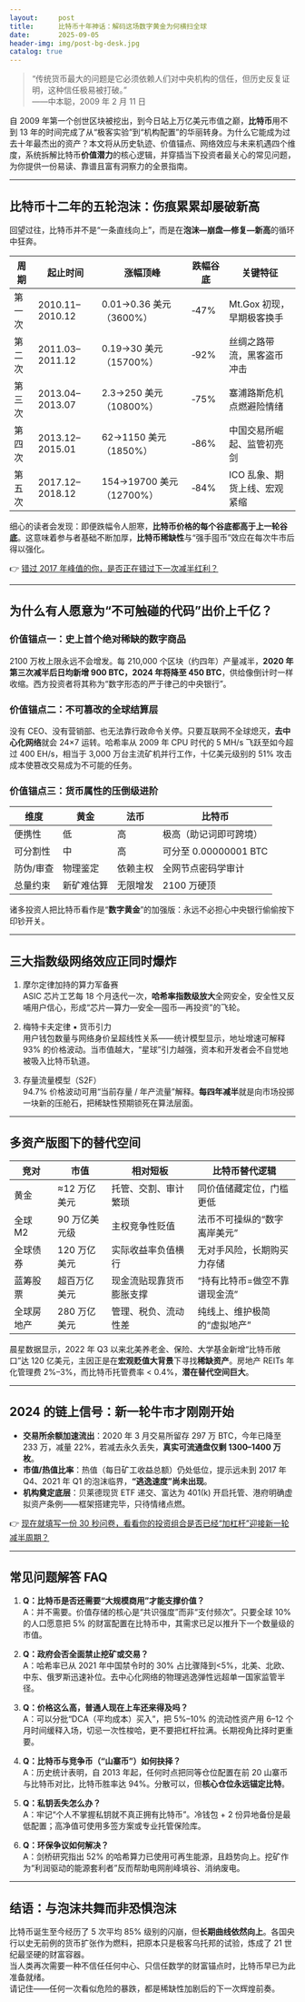 ```yaml
---
layout:     post
title:      比特币十年神话：解码这场数字黄金为何横扫全球
date:       2025-09-05
header-img: img/post-bg-desk.jpg
catalog: true
---
```


> “传统货币最大的问题是它必须依赖人们对中央机构的信任，但历史反复证明，这种信任极易被打破。”  
> ——中本聪，2009 年 2 月 11 日

自 2009 年第一个创世区块被挖出，到今日站上万亿美元市值之巅，**比特币**用不到 13 年的时间完成了从“极客实验”到“机构配置”的华丽转身。为什么它能成为过去十年最杰出的资产？本文将从历史轨迹、价值锚点、网络效应与未来机遇四个维度，系统拆解比特币**价值潜力**的核心逻辑，并穿插当下投资者最关心的常见问题，为你提供一份易读、靠谱且富有洞察力的全景指南。

---

## 比特币十二年的五轮泡沫：伤痕累累却屡破新高

回望过往，比特币并不是“一条直线向上”，而是在**泡沫—崩盘—修复—新高**的循环中狂奔。

| 周期 | 起止时间 | 涨幅顶峰 | 跌幅谷底 | 关键特征 |
|---|---|---|---|---|
| 第一次 | 2010.11–2010.12 | 0.01→0.36 美元（3600%） | ‑47% | Mt.Gox 初现，早期极客换手 |
| 第二次 | 2011.03–2011.12 | 0.19→30 美元（15700%） | ‑92% | 丝绸之路带流，黑客盗币冲击 |
| 第三次 | 2013.04–2013.07 | 2.3→250 美元（10800%） | ‑75% | 塞浦路斯危机点燃避险情绪 |
| 第四次 | 2013.12–2015.01 | 62→1150 美元（1850%） | ‑86% | 中国交易所崛起、监管初亮剑 |
| 第五次 | 2017.12–2018.12 | 154→19700 美元（12700%） | ‑84% | ICO 乱象、期货上线、宏观紧缩 |

细心的读者会发现：即便跌幅令人胆寒，**比特币价格的每个谷底都高于上一轮谷底**。这意味着参与者基础不断加厚，**比特币稀缺性**与“强手囤币”效应在每次牛市后得以强化。

👉 [错过 2017 年峰值的你，是否正在错过下一次减半红利？](https://okxdog.com/)

---

## 为什么有人愿意为“不可触碰的代码”出价上千亿？

### 价值锚点一：史上首个绝对稀缺的数字商品

2100 万枚上限永远不会增发。每 210,000 个区块（约四年）产量减半，**2020 年第三次减半后日均新增 900 BTC，2024 年将降至 450 BTC**，供给像倒计时一样收缩。西方投资者将其称为“数字形态的严于律己的中央银行”。

### 价值锚点二：不可篡改的全球结算层  

没有 CEO、没有营销部、也无法靠行政命令关停。只要互联网不全球熄灭，**去中心化网络**就会 24×7 运转。哈希率从 2009 年 CPU 时代的 5 MH/s 飞跃至如今超过 400 EH/s，相当于 3,000 万台主流矿机并行工作，十亿美元级别的 51% 攻击成本使篡改交易成为不可能的任务。

### 价值锚点三：货币属性的压倒级进阶

| 维度 | 黄金 | 法币 | 比特币 |
|---|---|---|---|
| 便携性 | 低 | 高 | 极高（助记词即可跨境） |
| 可分割性 | 中 | 高 | 可分至 0.00000001 BTC |
| 防伪/审查 | 物理鉴定 | 依赖主权 | 全网节点密码学审计 |
| 总量约束 | 新矿难估算 | 无限增发 | 2100 万硬顶 |

诸多投资人把比特币看作是“**数字黄金**”的加强版：永远不必担心中央银行偷偷按下印钞开关。

---

## 三大指数级网络效应正同时爆炸

1. 摩尔定律加持的算力军备赛  
   ASIC 芯片工艺每 18 个月迭代一次，**哈希率指数级放大**全网安全，安全性又反哺用户信心，形成“芯片—算力—安全—囤币—再投资”的飞轮。

2. 梅特卡夫定律 ▪ 货币引力  
   用户钱包数量与网络身价呈超线性关系——统计模型显示，地址增速可解释 93% 的价格波动。当市值越大，“星球”引力越强，资本和开发者会不自觉地被吸入比特币轨道。

3. 存量流量模型（S2F）  
   94.7% 价格波动可用“当前存量 / 年产流量”解释。**每四年减半**就是向市场投掷一块新的压舱石，把稀缺性预期锁死在算法层面。

---

## 多资产版图下的替代空间

| 竞对 | 市值 | 相对短板 | 比特币替代逻辑 |
|---|---|---|---|
| 黄金 | ≈12 万亿美元 | 托管、交割、审计繁琐 | 同价值储藏定位，门槛更低 |
| 全球 M2 | 90 万亿美元级 | 主权竞争性贬值 | 法币不可操纵的“数字离岸美元” |
| 全球债券 | 120 万亿美元 | 实际收益率负值横行 | 无对手风险，长期购买力存储 |
| 蓝筹股票 | 超百万亿美元 | 现金流贴现靠货币膨胀支撑 | “持有比特币=做空不靠谱现金流” |
| 全球房地产 | 280 万亿美元 | 管理、税负、流动性差 | 纯线上、维护极简的“虚拟地产” |

晨星数据显示，2022 年 Q3 以来北美养老金、保险、大学基金新增“比特币敞口”达 120 亿美元，主因正是在**宏观贬值大背景**下寻找**稀缺资产**。房地产 REITs 年化管理费 2%–3%，而比特币托管费率 < 0.4%，**潜在替代空间巨大**。

---

## 2024 的链上信号：新一轮牛市才刚刚开始

- **交易所余额加速流出**：2020 年 3 月交易所留存 297 万 BTC，今年已降至 233 万，减量 22%，若减去永久丢失，**真实可流通盘仅剩 1300–1400 万枚**。
- **市值/热值比率**：热值（每日矿工收益总额）仍处低位，提示远未到 2017 年 Q4、2021 年 Q1 的泡沫临界，**“逃逸速度”尚未出现**。  
- **机构奠定底层**：贝莱德现货 ETF 递交、富达为 401(k) 开启托管、港府明确虚拟资产条例——框架搭建完毕，只待情绪点燃。

👉 [现在就填写一份 30 秒问卷，看看你的投资组合是否已经“加杠杆”迎接新一轮减半周期？](https://okxdog.com/)

---

## 常见问题解答 FAQ

1. **Q：比特币是否还需要“大规模商用”才能支撑价值？**  
   A：并不需要。价值存储的核心是“共识强度”而非“支付频次”。只要全球 10% 的人口愿意把 5% 的财富配置在比特币中，其需求已足以推升下一个数量级的市值。

2. **Q：政府会否全面禁止挖矿或交易？**  
   A：哈希率已从 2021 年中国禁令时的 30% 占比骤降到<5%，北美、北欧、中东、俄罗斯迅速补位。去中心化网络的物理逃逸弹性远超单一国家监管半径。

3. **Q：价格这么高，普通人现在上车还来得及吗？**  
   A：可以分批“DCA（平均成本）买入”，把 5%–10% 的流动性资产用 6–12 个月时间缓释入场，切忌一次性梭哈，更不要把杠杆拉满。长期视角比择时更重要。

4. **Q：比特币与竞争币（“山寨币”）如何抉择？**  
   A：历史统计表明，自 2013 年起，任何时点把同等仓位配置在前 20 山寨币与比特币对比，比特币胜率达 94%。分散可以，但**核心仓位永远锚定比特**。

5. **Q：私钥丢失怎么办？**  
   A：牢记“个人不掌握私钥就不真正拥有比特币”。冷钱包 + 2 份异地备份是最低配置；高净值可使用多签方案或专业托管保险库。

6. **Q：环保争议如何解决？**  
   A：剑桥研究指出 52% 的哈希算力已使用可再生能源，且趋势向上。挖矿作为“利润驱动的能源套利者”反而帮助电网削峰填谷、消纳废电。

---

## 结语：与泡沫共舞而非恐惧泡沫

比特币诞生至今经历了 5 次平均 85% 级别的闪崩，但**长期曲线依然向上**。各国央行以史无前例的货币扩张作为燃料，把原本只是极客乌托邦的试验，炼成了 21 世纪最坚硬的财富容器。  
当人类再次需要一种不信任任何中心、只信任数学的财富锚点时，比特币早已为此准备就绪。  
请记住——任何一次看似危险的暴跌，都是稀缺性加剧后的下一次辉煌前奏。